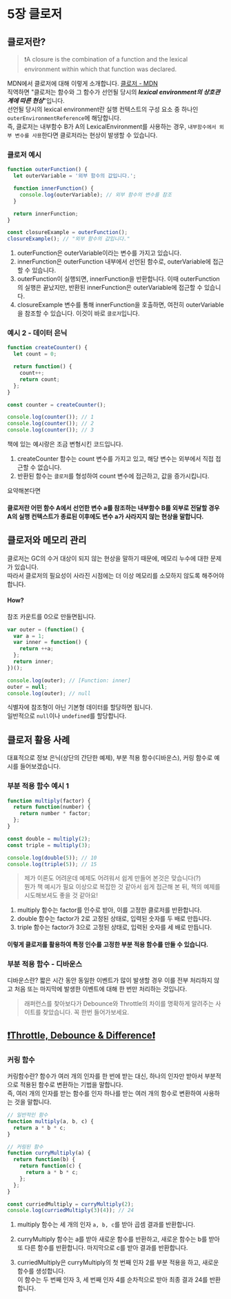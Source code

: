 # 5장 클로저

## 클로저란?

> ❗️A closure is the combination of a function and the lexical environment within which that function was declared.

MDN에서 클로저에 대해 이렇게 소개합니다. [클로저 - MDN](https://developer.mozilla.org/ko/docs/Web/JavaScript/Closures) <br/>
직역하면 "클로저는 함수와 그 함수가 선언될 당시의 ***lexical environment의 상호관계에 따른 현상***"입니다. <br/>
선언될 당시의 lexical environment란 실행 컨텍스트의 구성 요소 중 하나인 `outerEnvironmentReference`에 해당합니다. <br/>
즉, 클로저는 내부함수 B가 A의 LexicalEnvironment를 사용하는 경우, `내부함수에서 외부 변수를 사용`한다면 클로저라는 현상이 발생할 수 있습니다.

### 클로저 예시

``` Javascript
function outerFunction() {
  let outerVariable = '외부 함수의 값입니다.';

  function innerFunction() {
    console.log(outerVariable); // 외부 함수의 변수를 참조
  }

  return innerFunction;
}

const closureExample = outerFunction();
closureExample(); // "외부 함수의 값입니다."
```

1. outerFunction은 outerVariable이라는 변수를 가지고 있습니다.
2. innerFunction은 outerFunction 내부에서 선언된 함수로, outerVariable에 접근할 수 있습니다.
3. outerFunction이 실행되면, innerFunction을 반환합니다. 이때 outerFunction의 실행은 끝났지만, 반환된 innerFunction은 outerVariable에 접근할 수 있습니다.
4. closureExample 변수를 통해 innerFunction을 호출하면, 여전히 outerVariable을 참조할 수 있습니다. 이것이 바로 `클로저`입니다.

### 예시 2 - 데이터 은닉

```Javascript
function createCounter() {
  let count = 0;

  return function() {
    count++;
    return count;
  };
}

const counter = createCounter();

console.log(counter()); // 1
console.log(counter()); // 2
console.log(counter()); // 3
```
책에 있는 예시랑은 조금 변형시킨 코드입니다. <br/>
1. createCounter 함수는 count 변수를 가지고 있고, 해당 변수는 외부에서 직접 접근할 수 없습니다.
2. 반환된 함수는 `클로저`를 형성하여 count 변수에 접근하고, 값을 증가시킵니다.

요약해본다면
#### 클로저란 어떤 함수 A에서 선언한 변수 a를 참조하는 내부함수 B를 외부로 전달할 경우 A의 실행 컨텍스트가 종료된 이후에도 변수 a가 사라지지 않는 현상을 말합니다.

## 클로저와 메모리 관리

클로저는 GC의 수거 대상이 되지 않는 현상을 말하기 때문에, 메모리 누수에 대한 문제가 있습니다. <br/> 
따라서 클로저의 필요성이 사라진 시점에는 더 이상 메모리를 소모하지 않도록 해주어야 합니다.

#### How?
참조 카운트를 0으로 만들면됩니다.

``` Javascript
var outer = (function() {
  var a = 1;
  var inner = function() {
    return ++a;
  };
  return inner;
})();

console.log(outer); // [Function: inner]
outer = null;
console.log(outer); // null
```
식별자에 참조형이 아닌 기본형 데이터를 할당하면 됩니다.<br/>
일반적으로 `null`이나 `undefined`를 할당합니다.

## 클로저 활용 사례

대표적으로 정보 은닉(상단의 간단한 예제), 부분 적용 함수(디바운스), 커링 함수로 예시를 들어보겠습니다.

### 부분 적용 함수 예시 1

``` Javascript
function multiply(factor) {
  return function(number) {
    return number * factor;
  };
}

const double = multiply(2);
const triple = multiply(3);

console.log(double(5)); // 10
console.log(triple(5)); // 15

```
> 제가 이론도 어려운데 예제도 어려워서 쉽게 만들어 본것은 맞습니다(?)<br/>
뭔가 책 예시가 필요 이상으로 복잡한 것 같아서 쉽게 접근해 본 뒤, 책의 예제를 시도해보셔도 좋을 것 같아요!

1. multiply 함수는 factor를 인수로 받아, 이를 고정한 클로저를 반환합니다.
2. double 함수는 factor가 2로 고정된 상태로, 입력된 숫자를 두 배로 만듭니다.
3. triple 함수는 factor가 3으로 고정된 상태로, 입력된 숫자를 세 배로 만듭니다.

#### 이렇게 클로저를 활용하여 특정 인수를 고정한 부분 적용 함수를 만들 수 있습니다.

### 부분 적용 함수 - 디바운스

디바운스란? 짧은 시간 동안 동일한 이벤트가 많이 발생할 경우 이를 전부 처리하지 않고 처음 또는 마지막에 발생한 이벤트에 대해 한 번만 처리하는 것입니다.

> 래퍼런스를 찾아보다가 Debounce와 Throttle의 차이를 명확하게 알려주는 사이트를 찾았습니다. 꼭 한번 들어가보세요.

## [❗️Throttle, Debounce & Difference❗️](https://webclub.tistory.com/607)

### 커링 함수

커링함수란? 함수가 여러 개의 인자를 한 번에 받는 대신, 하나의 인자만 받아서 부분적으로 적용된 함수로 변환하는 기법을 말합니다.<br/>
즉, 여러 개의 인자를 받는 함수를 인자 하나를 받는 여러 개의 함수로 변환하여 사용하는 것을 말합니다.

``` Javascript
// 일반적인 함수
function multiply(a, b, c) {
  return a * b * c;
}

// 커링된 함수
function curryMultiply(a) {
  return function(b) {
    return function(c) {
      return a * b * c;
    };
  };
}

const curriedMultiply = curryMultiply(2);
console.log(curriedMultiply(3)(4)); // 24
```

1. multiply 함수는 세 개의 인자 `a, b, c`를 받아 곱셈 결과를 반환합니다.
2. curryMultiply 함수는 a를 받아 새로운 함수를 반환하고, 새로운 함수는 b를 받아 또 다른 함수를 반환합니다. 마지막으로 c를 받아 결과를 반환합니다.

3. curriedMultiply은 curryMultiply의 첫 번째 인자 2를 부분 적용을 하고, 새로운 함수를 생성합니다.<br/>
이 함수는 두 번째 인자 3, 세 번째 인자 4를 순차적으로 받아 최종 결과 24를 반환합니다.